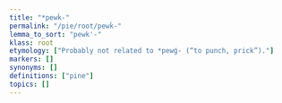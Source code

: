 ```yaml
---
title: "*pewḱ-"
permalink: "/pie/root/pewḱ-"
lemma_to_sort: "pewk'-"
klass: root
etymology: ["Probably not related to *pewǵ- (“to punch, prick”)."]
markers: []
synonyms: []
definitions: ["pine"]
topics: []
---
```

